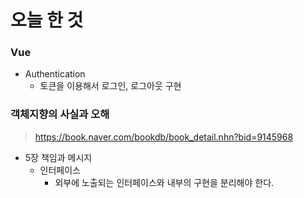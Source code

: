 # 오늘 한 것 

### Vue
- Authentication
    - 토큰을 이용해서 로그인, 로그아웃 구현

### 객체지향의 사실과 오해
> https://book.naver.com/bookdb/book_detail.nhn?bid=9145968

- 5장 책임과 메시지
    - 인터페이스
        - 외부에 노출되는 인터페이스와 내부의 구현을 분리해야 한다.

